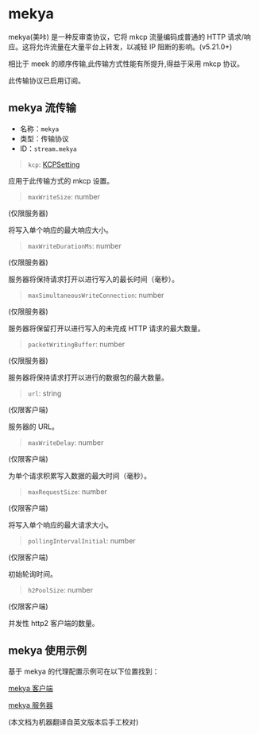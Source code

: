 # mekya

mekya(美咔) 是一种反审查协议，它将 mkcp 流量编码成普通的 HTTP 请求/响应。这将允许流量在大量平台上转发，以减轻 IP 阻断的影响。(v5.21.0+) 

相比于 meek 的顺序传输,此传输方式性能有所提升,得益于采用  mkcp 协议。

此传输协议已启用订阅。

## mekya 流传输
* 名称：`mekya`
* 类型：传输协议
* ID：`stream.mekya`

> `kcp`: [KCPSetting](kcp.md)

应用于此传输方式的 mkcp 设置。

> `maxWriteSize`: number

(仅限服务器)

将写入单个响应的最大响应大小。

> `maxWriteDurationMs`: number

(仅限服务器)

服务器将保持请求打开以进行写入的最长时间（毫秒）。

> `maxSimultaneousWriteConnection`: number

(仅限服务器)

服务器将保留打开以进行写入的未完成 HTTP 请求的最大数量。

> `packetWritingBuffer`: number

(仅限服务器)

服务器将保持请求打开以进行的数据包的最大数量。

> `url`: string

(仅限客户端)

服务器的 URL。

> `maxWriteDelay`: number

(仅限客户端)

为单个请求积累写入数据的最大时间（毫秒）。

> `maxRequestSize`: number

(仅限客户端)

将写入单个响应的最大请求大小。

> `pollingIntervalInitial`: number

(仅限客户端)

初始轮询时间。

> `h2PoolSize`: number

(仅限客户端)

并发性 http2 客户端的数量。

## mekya 使用示例

基于 mekya 的代理配置示例可在以下位置找到：

[mekya 客户端](https://github.com/v2fly/v2ray-core/blob/master/testing/scenarios/config/mekya_client.json)

[mekya 服务器](https://github.com/v2fly/v2ray-core/blob/master/testing/scenarios/config/mekya_server.json)

(本文档为机器翻译自英文版本后手工校对)
